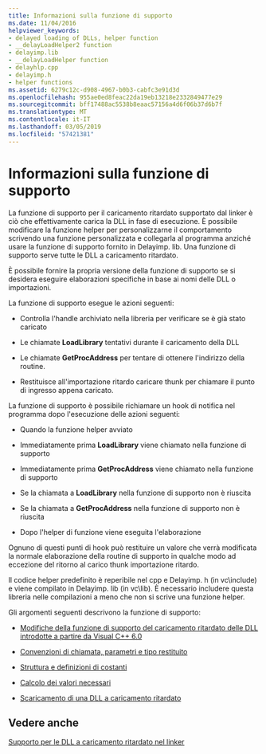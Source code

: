 ```yaml
---
title: Informazioni sulla funzione di supporto
ms.date: 11/04/2016
helpviewer_keywords:
- delayed loading of DLLs, helper function
- __delayLoadHelper2 function
- delayimp.lib
- __delayLoadHelper function
- delayhlp.cpp
- delayimp.h
- helper functions
ms.assetid: 6279c12c-d908-4967-b0b3-cabfc3e91d3d
ms.openlocfilehash: 955ae0ed8feac22da19eb13218e2332849477e29
ms.sourcegitcommit: bff17488ac5538b8eaac57156a4d6f06b37d6b7f
ms.translationtype: MT
ms.contentlocale: it-IT
ms.lasthandoff: 03/05/2019
ms.locfileid: "57421381"
---
```

# <a name="understanding-the-helper-function"></a>Informazioni sulla funzione di supporto

La funzione di supporto per il caricamento ritardato supportato dal linker è ciò che effettivamente carica la DLL in fase di esecuzione. È possibile modificare la funzione helper per personalizzarne il comportamento scrivendo una funzione personalizzata e collegarla al programma anziché usare la funzione di supporto fornito in Delayimp. lib. Una funzione di supporto serve tutte le DLL a caricamento ritardato.

È possibile fornire la propria versione della funzione di supporto se si desidera eseguire elaborazioni specifiche in base ai nomi delle DLL o importazioni.

La funzione di supporto esegue le azioni seguenti:

- Controlla l'handle archiviato nella libreria per verificare se è già stato caricato

- Le chiamate **LoadLibrary** tentativi durante il caricamento della DLL

- Le chiamate **GetProcAddress** per tentare di ottenere l'indirizzo della routine.

- Restituisce all'importazione ritardo caricare thunk per chiamare il punto di ingresso appena caricato.

La funzione di supporto è possibile richiamare un hook di notifica nel programma dopo l'esecuzione delle azioni seguenti:

- Quando la funzione helper avviato

- Immediatamente prima **LoadLibrary** viene chiamato nella funzione di supporto

- Immediatamente prima **GetProcAddress** viene chiamato nella funzione di supporto

- Se la chiamata a **LoadLibrary** nella funzione di supporto non è riuscita

- Se la chiamata a **GetProcAddress** nella funzione di supporto non è riuscita

- Dopo l'helper di funzione viene eseguita l'elaborazione

Ognuno di questi punti di hook può restituire un valore che verrà modificata la normale elaborazione della routine di supporto in qualche modo ad eccezione del ritorno al carico thunk importazione ritardo.

Il codice helper predefinito è reperibile nel cpp e Delayimp. h (in vc\include) e viene compilato in Delayimp. lib (in vc\lib). È necessario includere questa libreria nelle compilazioni a meno che non si scrive una funzione helper.

Gli argomenti seguenti descrivono la funzione di supporto:

- [Modifiche della funzione di supporto del caricamento ritardato delle DLL introdotte a partire da Visual C++ 6.0](../../build/reference/changes-in-the-dll-delayed-loading-helper-function-since-visual-cpp-6-0.md)

- [Convenzioni di chiamata, parametri e tipo restituito](../../build/reference/calling-conventions-parameters-and-return-type.md)

- [Struttura e definizioni di costanti](../../build/reference/structure-and-constant-definitions.md)

- [Calcolo dei valori necessari](../../build/reference/calculating-necessary-values.md)

- [Scaricamento di una DLL a caricamento ritardato](../../build/reference/explicitly-unloading-a-delay-loaded-dll.md)

## <a name="see-also"></a>Vedere anche

[Supporto per le DLL a caricamento ritardato nel linker](../../build/reference/linker-support-for-delay-loaded-dlls.md)
